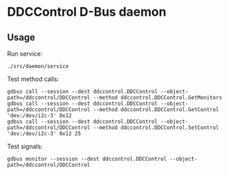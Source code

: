 # DDCControl D-Bus daemon

## Usage

Run service: 

```
./src/daemon/service
```

Test method calls:

```
gdbus call --session --dest ddccontrol.DDCControl --object-path=/ddccontrol/DDCControl --method ddccontrol.DDCControl.GetMonitors
gdbus call --session --dest ddccontrol.DDCControl --object-path=/ddccontrol/DDCControl --method ddccontrol.DDCControl.GetControl 'dev:/dev/i2c-3' 0x12
gdbus call --session --dest ddccontrol.DDCControl --object-path=/ddccontrol/DDCControl --method ddccontrol.DDCControl.SetControl 'dev:/dev/i2c-3' 0x12 25
```

Test signals:

```
gdbus monitor --session --dest ddccontrol.DDCControl --object-path=/ddccontrol/DDCControl 
```
